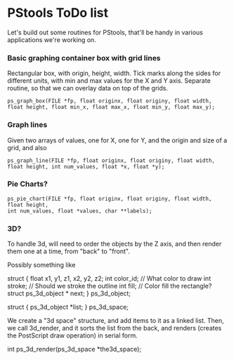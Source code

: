 # PStools ToDo list

Let's build out some routines for PStools, that'll be handy in various
applications we're working on.

### Basic graphing container box with grid lines

Rectangular box, with origin, height, width.  Tick marks along the
sides for different units, with min and max values for the X and Y
axis.  Separate routine, so that we can overlay data on top of the
grids.

```
ps_graph_box(FILE *fp, float originx, float originy, float width, float height, float min_x, float max_x, float min_y, float max_y);
```

### Graph lines

Given two arrays of values, one for X, one for Y, and the origin
and size of a grid, and also

```
ps_graph_line(FILE *fp, float originx, float originy, float width, float height, int num_values, float *x, float *y);
```

### Pie Charts?

```
ps_pie_chart(FILE *fp, float originx, float originy, float width, float height,
int num_values, float *values, char **labels);
```

### 3D?

To handle 3d, will need to order the objects by the Z axis, and then render them one at a time, from "back" to "front".

Possibly something like

struct
{
float x1, y1, z1, x2, y2, z2;
int color_id;  // What color to draw
int stroke; // Should we stroke the outline
int fill;  // Color fill the rectangle?
struct ps_3d_object * next;
} ps_3d_object;

struct
{
ps_3d_object *list;
} ps_3d_space;

We create a "3d space" structure, and add items to it as a linked list.  Then, we call 3d_render, and it sorts the list from the back, and renders (creates the PostScript draw operation) in serial form.

int ps_3d_render(ps_3d_space *the3d_space);


